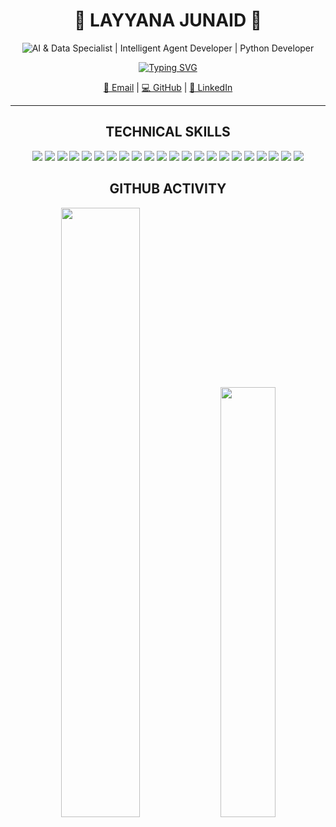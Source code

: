 <div align="center">

# 🎀 LAYYANA JUNAID 🎀
![AI & Data Specialist | Intelligent Agent Developer | Python Developer](https://img.shields.io/badge/AI_&_Data_Specialist_|_Intelligent_Agent_Developer_|_Python_Developer-%F0%9F%8E%80-6A0DAD?style=for-the-badge&color=4B0082)

[![Typing SVG](https://readme-typing-svg.demolab.com/?lines=Data%2C%20LLMs%2C%20and%20Intelligent%20Agents;Designing%20Next-Gen%20AI%20Ecosystems&color=BA55D3&center=true&width=700&pause=1500)](https://git.io/typing-svg)

[📧 Email](mailto:layyana.junaid@gmail.com) | [💻 GitHub](https://github.com/layyana-junaid) | [🔗 LinkedIn](https://www.linkedin.com/in/layyana-junaid/)

---

## TECHNICAL SKILLS

<p align="center">
  <img src="https://img.shields.io/badge/Python-6A0DAD?style=for-the-badge&logo=python&logoColor=white"/>
  <img src="https://img.shields.io/badge/C-7B1FA2?style=for-the-badge&logo=c&logoColor=white"/>
  <img src="https://img.shields.io/badge/C++-8E24AA?style=for-the-badge&logo=cplusplus&logoColor=white"/>
  <img src="https://img.shields.io/badge/Pandas-9C27B0?style=for-the-badge&logo=pandas&logoColor=white"/>
  <img src="https://img.shields.io/badge/NumPy-7E57C2?style=for-the-badge&logo=numpy&logoColor=white"/>
  <img src="https://img.shields.io/badge/Scikit--learn-6A1B9A?style=for-the-badge&logo=scikitlearn&logoColor=white"/>
  <img src="https://img.shields.io/badge/Matplotlib-673AB7?style=for-the-badge&logo=matplotlib&logoColor=white"/>
  <img src="https://img.shields.io/badge/Seaborn-512DA8?style=for-the-badge&logo=seaborn&logoColor=white"/>
  <img src="https://img.shields.io/badge/MongoDB-4A148C?style=for-the-badge&logo=mongodb&logoColor=white"/>
  <img src="https://img.shields.io/badge/Git-7E57C2?style=for-the-badge&logo=git&logoColor=white"/>
  <img src="https://img.shields.io/badge/GitHub-8E24AA?style=for-the-badge&logo=github&logoColor=white"/>
  <img src="https://img.shields.io/badge/Jupyter-6A1B9A?style=for-the-badge&logo=jupyter&logoColor=white"/>
  <img src="https://img.shields.io/badge/SQL-7B1FA2?style=for-the-badge&logo=postgresql&logoColor=white"/>
  <img src="https://img.shields.io/badge/Oracle-8E24AA?style=for-the-badge&logo=oracle&logoColor=white"/>
  <img src="https://img.shields.io/badge/DBMS-9C27B0?style=for-the-badge&logo=mysql&logoColor=white"/>
  <img src="https://img.shields.io/badge/ERD%20Design-6A0DAD?style=for-the-badge&logo=diagrams.net&logoColor=white"/>
  <img src="https://img.shields.io/badge/FastAPI-7E57C2?style=for-the-badge&logo=fastapi&logoColor=white"/>
  <img src="https://img.shields.io/badge/LangChain-8E24AA?style=for-the-badge&logoColor=white"/>
  <img src="https://img.shields.io/badge/LangGraph-9C27B0?style=for-the-badge&logoColor=white"/>
  <img src="https://img.shields.io/badge/RAG-7B1FA2?style=for-the-badge&logoColor=white"/>
  <img src="https://img.shields.io/badge/ReAct%20Agents-6A1B9A?style=for-the-badge&logoColor=white"/>
  <img src="https://img.shields.io/badge/LLMs-4A148C?style=for-the-badge&logo=openai&logoColor=white"/>
</p>


## GITHUB ACTIVITY

<img src="https://github-readme-stats.vercel.app/api?username=layyana-junaid&show_icons=true&theme=rose_pine&hide_border=true" width="50%">

<img src="https://github-readme-stats.vercel.app/api/top-langs/?username=layyana-junaid&layout=compact&theme=rose_pine&hide_border=true" width="42%">

</div>
